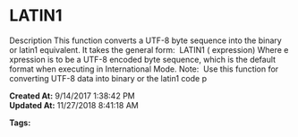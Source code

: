 # LATIN1

Description This function converts a UTF-8 byte sequence into the binary or latin1 equivalent. It takes the general form:  LATIN1 ( expression) Where e xpression is to be a UTF-8 encoded byte sequence, which is the default format when executing in International Mode. Note:  Use this function for converting UTF-8 data into binary or the latin1 code p  

**Created At:** 9/14/2017 1:38:42 PM  
**Updated At:** 11/27/2018 8:41:18 AM  

**Tags:**
<badge text='character set' vertical='middle' />
